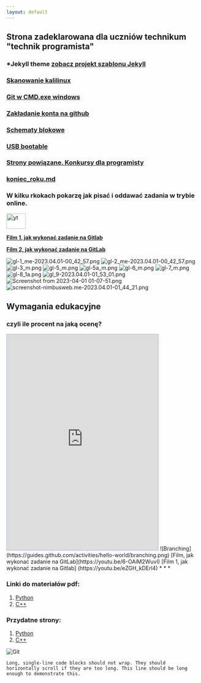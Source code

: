```yaml
---
layout: default
---
```

## Strona zadeklarowana dla uczniów technikum "technik programista" 
### *Jekyll theme  [zobacz projekt szablonu Jekyll](http://pages-themes.github.io/hacker) 
### [Skanowanie kalilinux](./Net_scan.md)
### [Git w CMD.exe windows ](./git_windows.md)
### [Zakładanie konta na github](./another-page.md)
### [Schematy blokowe](./algorytmy.md)
### [USB bootable](./usbboot.md)
### [Strony powiązane. Konkursy dla programisty](http://programista1a.site)
### [koniec_roku.md](koniec_roku.md)
### W kilku rkokach pokarzę jak pisać i oddawać zadania w trybie online. 
<img height="40" src="./assets/images/yt-new-button-yoodle.gif" title="yt" width="50"/>

[**Film 1, jak wykonać zadanie na Gitlab**](https://youtu.be/eZGH_kDErl4)

[**Film 2, jak wykonać zadanie na GitLab**](https://youtu.be/6-OAiM2WuvI)

![gl-1_me-2023.04.01-00_42_57.png](assets%2Ffoto_git%2Fgitlab%2Fgl-1_me-2023.04.01-00_42_57.png)
![gl-2_me-2023.04.01-00_42_57.png](assets%2Ffoto_git%2Fgitlab%2Fgl-2_me-2023.04.01-00_42_57.png)
![gl-3_m.png](assets%2Ffoto_git%2Fgitlab%2Fgl-3_m.png)
![gl-5_m.png](assets%2Ffoto_git%2Fgitlab%2Fgl-5_m.png)
![gl-5a_m.png](assets%2Ffoto_git%2Fgitlab%2Fgl-5a_m.png)
![gl-6_m.png](assets%2Ffoto_git%2Fgitlab%2Fgl-6_m.png)
![gl-7_m.png](assets%2Ffoto_git%2Fgitlab%2Fgl-7_m.png)
![gl-8_1a.png](assets%2Ffoto_git%2Fgitlab%2Fgl-8_1a.png)
![gl_9-2023.04.01-01_53_01.png](assets%2Ffoto_git%2Fgitlab%2Fgl_9-2023.04.01-01_53_01.png)
![Screenshot from 2023-04-01 01-07-51.png](assets%2Ffoto_git%2Fgitlab%2FScreenshot%20from%202023-04-01%2001-07-51.png)
![screenshot-nimbusweb.me-2023.04.01-01_44_21.png](assets%2Ffoto_git%2Fgitlab%2Fscreenshot-nimbusweb.me-2023.04.01-01_44_21.png)

##  Wymagania edukacyjne
### czyli ile procent na jaką ocenę?
<iframe src="https://show.zohopublic.com/publish/pegpr4079fd7e682f44f49a7cd26c86763a6d" height="563" width="395" name="_Przedmiotowy%20system%20oceniania%20Programista%20w%205%20letnim%20toku%20nauczania" scrolling=no frameBorder="0" style="border:1px solid #AABBCC" allowfullscreen="true" mozallowfullscreen="true" webkitallowfullscreen="true"></iframe>
![Branching](https://guides.github.com/activities/hello-world/branching.png)
[Film, jak wykonać zadanie na GitLab](https://youtu.be/6-OAiM2WuvI)
[Film 1, jak wykonać zadanie na Gitlab] (https://youtu.be/eZGH_kDErl4)
* * *

### Linki do materiałów pdf:

1. [Python](https://drive.google.com/drive/folders/13pR3LL6UMCNZz09_yeIj3gIQRAQDXww3?usp=share_link)
2. [C++](https://docs.google.com/document/d/1ZwpNzletq-gW2Pj4nE3uNbVGeXjvHTOL/edit?usp=sharing&ouid=117430536303352971908&rtpof=true&sd=true)

### Przydatne strony:
1. [Python](https://python101.readthedocs.io/pl/latest/podstawy/index.html#materialy)
2. [C++](https://cpp0x.pl/kursy/Kurs-C++/1)

![Git](https://github.githubassets.com/images/icons/emoji/octocat.png)

```
Long, single-line code blocks should not wrap. They should horizontally scroll if they are too long. This line should be long enough to demonstrate this.
```
<!-- Google tag (gtag.js) -->
<script async src="https://www.googletagmanager.com/gtag/js?id=G-0ZDLN5MCQ1"></script>
<script>
  window.dataLayer = window.dataLayer || [];
  function gtag(){dataLayer.push(arguments);}
  gtag('js', new Date());

  gtag('config', 'G-0ZDLN5MCQ1');
</script>